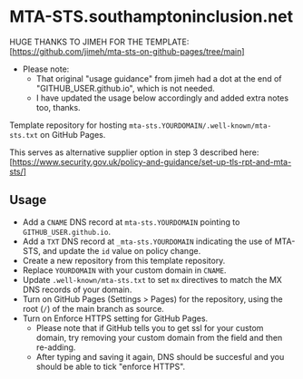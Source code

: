 # MTA-STS.southamptoninclusion.net

HUGE THANKS TO JIMEH FOR THE TEMPLATE: [https://github.com/jimeh/mta-sts-on-github-pages/tree/main]
  - Please note:
    - That original "usage guidance" from jimeh had a dot at the end of "GITHUB_USER.github.io", which is not needed.
    - I have updated the usage below accordingly and added extra notes too, thanks.

Template repository for hosting `mta-sts.YOURDOMAIN/.well-known/mta-sts.txt` on GitHub Pages.

This serves as alternative supplier option in step 3 described here: [https://www.security.gov.uk/policy-and-guidance/set-up-tls-rpt-and-mta-sts/]

## Usage

- Add a `CNAME` DNS record at `mta-sts.YOURDOMAIN` pointing to `GITHUB_USER.github.io`.
- Add a `TXT` DNS record at `_mta-sts.YOURDOMAIN` indicating the use of MTA-STS, and update the `id` value on policy change.
- Create a new repository from this template repository.
- Replace `YOURDOMAIN` with your custom domain in `CNAME`.
- Update `.well-known/mta-sts.txt` to set `mx` directives to match the MX DNS records of your domain.
- Turn on GitHub Pages (Settings > Pages) for the repository, using the root (`/`) of the main branch as source.
- Turn on Enforce HTTPS setting for GitHub Pages.
  - Please note that if GitHub tells you to get ssl for your custom domain, try removing your custom domain from the field and then re-adding.
  - After typing and saving it again, DNS should be succesful and you should be able to tick "enforce HTTPS".
